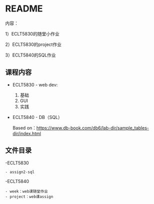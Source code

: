 # README

内容：

1）ECLT5830的随堂小作业

2）ECLT5830的project作业

3）ECLT5840的SQL作业

## 课程内容

- ECLT5830 - web dev:

    1. 基础
    2. GUI
    3. 实践

- ECLT5840 - DB（SQL）

    Based on：https://www.db-book.com/db6/lab-dir/sample_tables-dir/index.html

## 文件目录

-ECLT5830

    - assign2-sql
    
-ECLT5840

    - week：web课随堂作业
    - project：web课assign